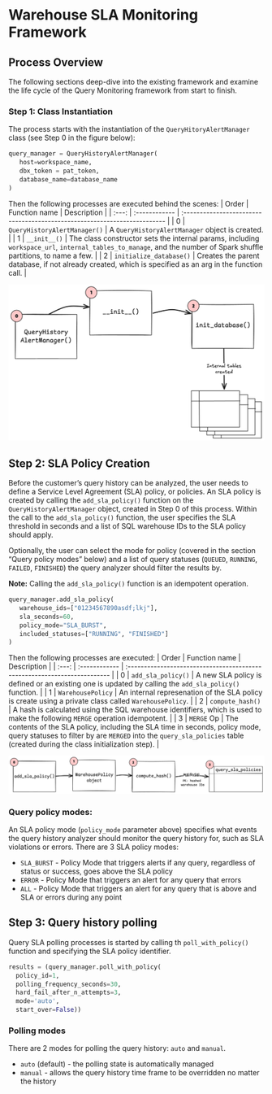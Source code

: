 # Warehouse SLA Monitoring Framework

## Process Overview
The following sections deep-dive into the existing framework and examine the life cycle of the Query Monitoring framework from start to finish.

### Step 1: Class Instantiation
The process starts with the instantiation of the `QueryHitoryAlertManager` class (see Step 0 in the figure below):

```python
query_manager = QueryHistoryAlertManager(
   host=workspace_name, 
   dbx_token = pat_token, 
   database_name=database_name 
)
```

Then the following processes are executed behind the scenes:
| Order | Function name | Description                                                               |
| :---: | :------------ | :------------------------------------------------------------------------ |
| 0     | `QueryHistoryAlertManager()` | A `QueryHistoryAlertManager` object is created. | 
| 1     | `__init__()`  | The class constructor sets the internal params, including `workspace_url`, `internal_tables_to_manage`, and the number of Spark shuffle partitions, to name a few. |
| 2     | `initialize_database()` | Creates the parent database, if not already created, which is specified as an arg in the function call. |

 ![QueryHistoryAlertManager class instantiation](./images/sla_manager_instantiation.png "The QueryHistoryAlertManager class constructor initializes internal tables.")


## Step 2: SLA Policy Creation

Before the customer’s query history can be analyzed, the user needs to define a Service Level Agreement (SLA) policy, or policies. An SLA policy is created by calling the `add_sla_policy()` function on the `QueryHistoryAlertManager` object, created in Step 0 of this process. Within the call to the `add_sla_policy()` function, the user specifies the SLA threshold in seconds and a list of SQL warehouse IDs to the SLA policy should apply. 

Optionally, the user can select the mode for policy (covered in the section “Query policy modes” below) and a list of query statuses (`QUEUED`, `RUNNING`, `FAILED`, `FINISHED`) the query analyzer should filter the results by. 

**Note:** Calling the `add_sla_policy()` function is an idempotent operation.

```python
query_manager.add_sla_policy(
   warehouse_ids=["01234567890asdf;lkj"],
   sla_seconds=60,
   policy_mode="SLA_BURST",
   included_statuses=["RUNNING", "FINISHED"]
)
```
Then the following processes are executed:
| Order | Function name | Description                                                               |
| :---: | :------------ | :------------------------------------------------------------------------ |
| 0     | `add_sla_policy()` | A new SLA policy is defined or an existing one is updated by calling the `add_sla_policy()` function. | 
| 1     | `WarehousePolicy`  | An internal represenation of the SLA policy is create using a private class called `WarehousePolicy`. |
| 2     | `compute_hash()` | A hash is calculated using the SQL warehouse identifiers, which is used to make the following `MERGE` operation idempotent. |
| 3     | `MERGE` Op | The contents of the SLA policy, including the SLA time in seconds, policy mode, query statuses to filter by are `MERGED` into the `query_sla_policies` table (created during the class initialization step). |


![Adding an SLA policy](./images/add_sla_policy_flow.png "An SLA policy is written to the query_sla_policies internal table.")

### Query policy modes:

An SLA policy mode (`policy_mode` parameter above) specifies what events the query history analyzer should monitor the query history for, such as SLA violations or errors. There are 3 SLA policy modes:

- `SLA_BURST` - Policy Mode that triggers alerts if any query, regardless of status or success, goes above the SLA policy
- `ERROR` - Policy Mode that triggers an alert for any query that errors 
- `ALL` - Policy Mode that triggers an alert for any query that is above and SLA or errors during any point

## Step 3: Query history polling

Query SLA polling processes is started by calling th `poll_with_policy()` function and specifying the SLA policy identifier.

```python
results = (query_manager.poll_with_policy(
  policy_id=1,
  polling_frequency_seconds=30,
  hard_fail_after_n_attempts=3,
  mode='auto',
  start_over=False))
```

### Polling modes

There are 2 modes for polling the query history: `auto` and `manual`. 

- `auto` (default) - the polling state is automatically managed
- `manual` - allows the query history time frame to be overridden no matter the history

